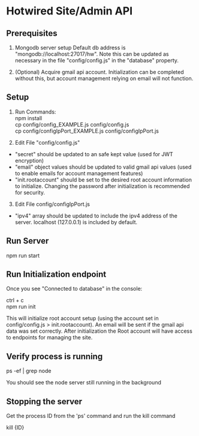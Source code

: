 # Hotwired Site/Admin API

## Prerequisites

1. Mongodb server setup
Default db address is "mongodb://localhost:27017/hw". Note this can be updated as necessary in the file "config/config.js" in the "database" property.

2. (Optional) Acquire gmail api account. Initialization can be completed without this, but account management relying on email will not function.

## Setup

1. Run Commands:  
npm install  
cp config/config_EXAMPLE.js config/config.js  
cp config/configIpPort_EXAMPLE.js config/configIpPort.js  

2. Edit File "config/config.js"
  - "secret" should be updated to an safe kept value (used for JWT encryption)
  - "email" object values should be updated to valid gmail api values (used to enable emails for account management features)
  - "init.rootaccount" should be set to the desired root account information to initialize. Changing the password after initialization is recommended for security.

3. Edit File config/configIpPort.js
  - "ipv4" array should be updated to include the ipv4 address of the server. localhost (127.0.0.1) is included by default.

## Run Server

npm run start

## Run Initialization endpoint

Once you see "Connected to database" in the console:

ctrl + c  
npm run init

This will initialize root account setup (using the account set in config/config.js > init.rootaccount). An email will be sent if the gmail api data was set correctly. After initialization the Root account will have access to endpoints for managing the site.

## Verify process is running

ps -ef | grep node

You should see the node server still running in the background

## Stopping the server

Get the process ID from the 'ps' command and run the kill command

kill {ID}
